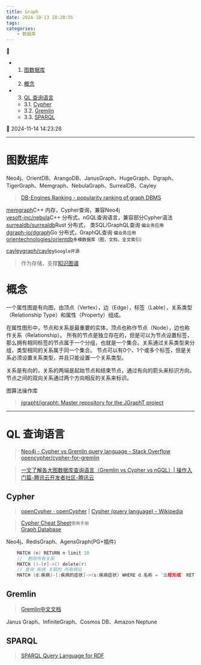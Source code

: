 ```yaml
---
title: Graph
date: 2024-10-13 18:28:55
tags: 
categories: 
    - 数据库
---
```


💠

- 1. [图数据库](#图数据库)
- 2. [概念](#概念)
- 3. [QL 查询语言](#ql-查询语言)
    - 3.1. [Cypher](#cypher)
    - 3.2. [Gremlin](#gremlin)
    - 3.3. [SPARQL](#sparql)

💠 2024-11-14 14:23:28
****************************************
# 图数据库

Neo4j、OrientDB、ArangoDB、JanusGraph、HugeGraph、Dgraph、TigerGraph、Memgraph、NebulaGraph、SurrealDB、Cayley

> [DB-Engines Ranking - popularity ranking of graph DBMS](https://db-engines.com/en/ranking/graph+dbms)  

[memgraph](https://github.com/memgraph/memgraph)C++ 内存，Cypher查询，兼容Neo4j  
[vesoft-inc/nebula](https://github.com/vesoft-inc/nebula)C++ 分布式，nGQL查询语言，兼容部分Cypher语法  
[surrealdb/surrealdb](https://github.com/surrealdb/surrealdb)Rust 分布式， 类SQL/GraphQL查询 `偏业务应用`  
[dgraph-io/dgraph](https://github.com/dgraph-io/dgraph)Go 分布式，GraphQL查询 `偏业务应用`  
[orientechnologies/orientdb](https://github.com/orientechnologies/orientdb)`多模数据库（图，文档，全文索引）`  

[cayleygraph/cayley](https://github.com/cayleygraph/cayley)`Google开源`  

> 作为存储，支撑[知识图谱](/Ai/KnowledgeGraph.md)

# 概念

一个属性图是有向图，由顶点（Vertex），边（Edge），标签（Lable），关系类型（Relationship Type）和属性（Property）组成。

在属性图形中，节点和关系是最重要的实体，顶点也称作节点（Node），边也称作关系（Relationship）。
所有的节点是独立存在的，但是可以为节点设置标签，那么拥有相同标签的节点属于一个分组，也就是一个集合。关系通过关系类型来分组，类型相同的关系属于同一个集合。
节点可以有0个、1个或多个标签，但是关系必须设置关系类型，并且只能设置一个关系类型。

关系是有向的，关系的两端是起始节点和结束节点，通过有向的箭头来标识方向，节点之间的双向关系通过两个方向相反的关系来标识。

图算法操作库
> [jgrapht/jgrapht: Master repository for the JGraphT project](https://github.com/jgrapht/jgrapht)  

************************

# QL 查询语言
> [Neo4j - Cypher vs Gremlin query language - Stack Overflow](https://stackoverflow.com/questions/13824962/neo4j-cypher-vs-gremlin-query-language)  
> [opencypher/cypher-for-gremlin](https://github.com/opencypher/cypher-for-gremlin)  

> [一文了解各大图数据库查询语言（Gremlin vs Cypher vs nGQL）| 操作入门篇-腾讯云开发者社区-腾讯云](https://cloud.tencent.com/developer/article/1594313)  

## Cypher
> [openCypher · openCypher](http://opencypher.org/) | [Cypher (query language) - Wikipedia](https://en.wikipedia.org/wiki/Cypher_(query_language))  

> [Cypher Cheat Sheet](https://neo4j.com/docs/cypher-cheat-sheet/5/aura-dbe/)`使用手册`  
> [Graph Database](https://github.com/albertoventurini/graphdb-intellij-plugin)  

Neo4j、RedisGraph、AgensGraph(PG+插件)

```c
    MATCH (n) RETURN n limit 10
    //  删除所有关系
    MATCH ()-[r]->() delete(r)
    // 查询 疾病 关联的 所有病征
    MATCH (d:疾病)-[:疾病的症状]->(s:疾病症状) WHERE d.名称 = '血栓形成' RETURN s
```

## Gremlin
> [Gremlin中文文档](https://tinkerpop-gremlin.cn/#traversal)  

Janus Graph、InfiniteGraph、Cosmos DB、Amazon Neptune

## SPARQL

> [SPARQL Query Language for RDF](https://www.w3.org/TR/rdf-sparql-query/)  